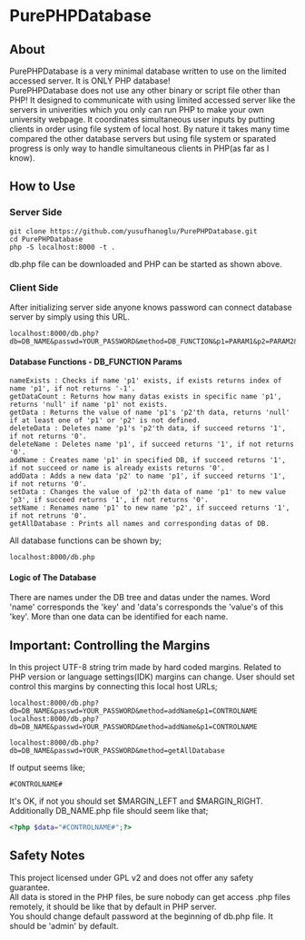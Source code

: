 # PurePHPDatabase
## About
PurePHPDatabase is a very minimal database written to use on the limited accessed server. It is ONLY PHP database!<br>
PurePHPDatabase does not use any other binary or script file other than PHP! It designed to communicate with using limited accessed server like the servers in univerities which you only can run PHP to make your own university webpage. It coordinates simultaneous user inputs by putting clients in order using file system of local host. By nature it takes many time compared the other database servers but using file system or sparated progress is only way to handle simultaneous clients in PHP(as far as I know).
## How to Use
### Server Side

```
git clone https://github.com/yusufhanoglu/PurePHPDatabase.git
cd PurePHPDatabase
php -S localhost:8000 -t .
```
db.php file can be downloaded and PHP can be started as shown above.

### Client Side
After initializing server side anyone knows password can connect database server by simply using this URL.
```
localhost:8000/db.php?db=DB_NAME&passwd=YOUR_PASSWORD&method=DB_FUNCTION&p1=PARAM1&p2=PARAM2&p3=PARAM3
```
#### Database Functions - DB_FUNCTION Params
```
nameExists : Checks if name 'p1' exists, if exists returns index of name 'p1', if not returns '-1'.
getDataCount : Returns how many datas exists in specific name 'p1', returns 'null' if name 'p1' not exists.
getData : Returns the value of name 'p1's 'p2'th data, returns 'null' if at least one of 'p1' or 'p2' is not defined.
deleteData : Deletes name 'p1's 'p2'th data, if succeed returns '1', if not returns '0'.
deleteName : Deletes name 'p1', if succeed returns '1', if not returns '0'.
addName : Creates name 'p1' in specified DB, if succeed returns '1', if not succeed or name is already exists returns '0'.
addData : Adds a new data 'p2' to name 'p1', if succeed returns '1', if not returns '0'.
setData : Changes the value of 'p2'th data of name 'p1' to new value 'p3', if succeed returns '1', if not returns '0'.
setName : Renames name 'p1' to new name 'p2', if succeed returns '1', if not retruns '0'.
getAllDatabase : Prints all names and corresponding datas of DB.

```
All database functions can be shown by;
```
localhost:8000/db.php
```
#### Logic of The Database
There are names under the DB tree and datas under the names. Word 'name' corresponds the 'key' and 'data's corresponds the 'value's of this 'key'. More than one data can be identified for each name.

## Important: Controlling the Margins
In this project UTF-8 string trim made by hard coded margins. Related to PHP version or language settings(IDK) margins can change. User should set control this margins by connecting this local host URLs;
```
localhost:8000/db.php?db=DB_NAME&passwd=YOUR_PASSWORD&method=addName&p1=CONTROLNAME
localhost:8000/db.php?db=DB_NAME&passwd=YOUR_PASSWORD&method=addName&p1=CONTROLNAME

localhost:8000/db.php?db=DB_NAME&passwd=YOUR_PASSWORD&method=getAllDatabase
```
If output seems like;
```
#CONTROLNAME#
```
It's OK, if not you should set $MARGIN_LEFT and $MARGIN_RIGHT. Additionally DB_NAME.php file should seem like that;
```php
<?php $data="#CONTROLNAME#";?>
```

## Safety Notes
This project licensed under GPL v2 and does not offer any safety guarantee.<br>
All data is stored in the PHP files, be sure nobody can get access .php files remotely, it should be like that by default in PHP server.<br>
You should change default password at the beginning of db.php file. It should be 'admin' by default.
